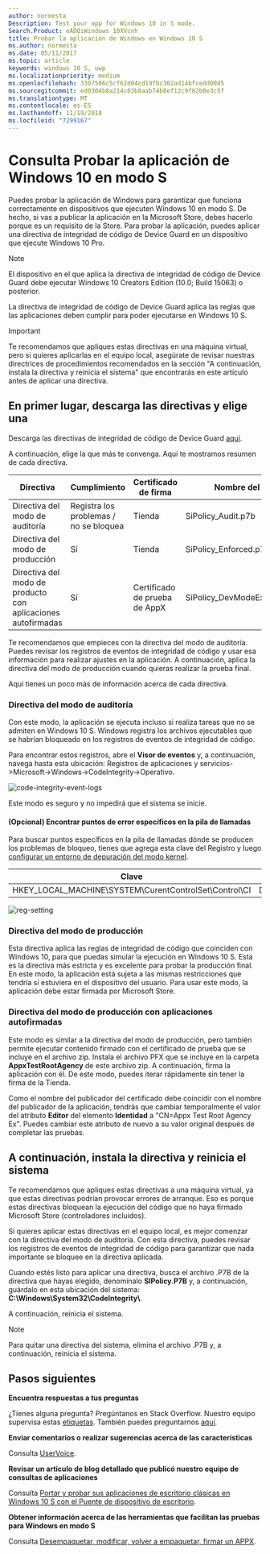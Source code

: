 ```yaml
---
author: normesta
Description: Test your app for Windows 10 in S mode.
Search.Product: eADQiWindows 10XVcnh
title: Probar la aplicación de Windows en Windows 10 S
ms.author: normesta
ms.date: 05/11/2017
ms.topic: article
keywords: windows 10 S, uwp
ms.localizationpriority: medium
ms.openlocfilehash: 3307506c5cf62d04cd19fbc302ad14bfcedd0045
ms.sourcegitcommit: ed0304b8a214c03b8aab74b8ef12c9f82b8e3c5f
ms.translationtype: MT
ms.contentlocale: es-ES
ms.lasthandoff: 11/19/2018
ms.locfileid: "7299167"
---
```

# <a name="test-your-windows-app-for-windows-10-in-s-mode"></a>Consulta Probar la aplicación de Windows 10 en modo S

Puedes probar la aplicación de Windows para garantizar que funciona correctamente en dispositivos que ejecuten Windows 10 en modo S. De hecho, si vas a publicar la aplicación en la Microsoft Store, debes hacerlo porque es un requisito de la Store. Para probar la aplicación, puedes aplicar una directiva de integridad de código de Device Guard en un dispositivo que ejecute Windows 10 Pro.

> [!NOTE]
> El dispositivo en el que aplica la directiva de integridad de código de Device Guard debe ejecutar Windows 10 Creators Edition (10.0; Build 15063) o posterior.

La directiva de integridad de código de Device Guard aplica las reglas que las aplicaciones deben cumplir para poder ejecutarse en Windows 10 S.

> [!IMPORTANT]
>Te recomendamos que apliques estas directivas en una máquina virtual, pero si quieres aplicarlas en el equipo local, asegúrate de revisar nuestras directrices de procedimientos recomendados en la sección "A continuación, instala la directiva y reinicia el sistema" que encontrarás en este artículo antes de aplicar una directiva.

<a id="choose-policy" />

## <a name="first-download-the-policies-and-then-choose-one"></a>En primer lugar, descarga las directivas y elige una

Descarga las directivas de integridad de código de Device Guard [aquí](https://go.microsoft.com/fwlink/?linkid=849018).

A continuación, elige la que más te convenga. Aquí te mostramos resumen de cada directiva.

|Directiva |Cumplimiento |Certificado de firma |Nombre del archivo |
|--|--|--|--|
|Directiva del modo de auditoría |Registra los problemas / no se bloquea |Tienda |SiPolicy_Audit.p7b |
|Directiva del modo de producción |Sí |Tienda |SiPolicy_Enforced.p7b |
|Directiva del modo de producto con aplicaciones autofirmadas |Sí |Certificado de prueba de AppX  |SiPolicy_DevModeEx_Enforced.p7b |

Te recomendamos que empieces con la directiva del modo de auditoría. Puedes revisar los registros de eventos de integridad de código y usar esa información para realizar ajustes en la aplicación. A continuación, aplica la directiva del modo de producción cuando quieras realizar la prueba final.

Aquí tienes un poco más de información acerca de cada directiva.

### <a name="audit-mode-policy"></a>Directiva del modo de auditoría
Con este modo, la aplicación se ejecuta incluso si realiza tareas que no se admiten en Windows 10 S. Windows registra los archivos ejecutables que se habrían bloqueado en los registros de eventos de integridad de código.

Para encontrar estos registros, abre el **Visor de eventos** y, a continuación, navega hasta esta ubicación: Registros de aplicaciones y servicios->Microsoft->Windows->CodeIntegrity->Operativo.

![code-integrity-event-logs](images/desktop-to-uwp/code-integrity-logs.png)

Este modo es seguro y no impedirá que el sistema se inicie.

#### <a name="optional-find-specific-failure-points-in-the-call-stack"></a>(Opcional) Encontrar puntos de error específicos en la pila de llamadas
Para buscar puntos específicos en la pila de llamadas dónde se producen los problemas de bloqueo, tienes que agrega esta clave del Registro y luego [configurar un entorno de depuración del modo kernel](https://docs.microsoft.com/windows-hardware/drivers/debugger/getting-started-with-windbg--kernel-mode-#span-idsetupakernel-modedebuggingspanspan-idsetupakernel-modedebuggingspanspan-idsetupakernel-modedebuggingspanset-up-a-kernel-mode-debugging).

|Clave|Nombre|Tipo|Valor|
|--|---|--|--|
|HKEY_LOCAL_MACHINE\SYSTEM\CurentControlSet\Control\CI| DebugFlags |REG_DWORD | 1 |


![reg-setting](images/desktop-to-uwp/ci-debug-setting.png)

### <a name="production-mode-policy"></a>Directiva del modo de producción
Esta directiva aplica las reglas de integridad de código que coinciden con Windows 10, para que puedas simular la ejecución en Windows 10 S. Esta es la directiva más estricta y es excelente para probar la producción final. En este modo, la aplicación está sujeta a las mismas restricciones que tendría si estuviera en el dispositivo del usuario. Para usar este modo, la aplicación debe estar firmada por Microsoft Store.

### <a name="production-mode-policy-with-self-signed-apps"></a>Directiva del modo de producción con aplicaciones autofirmadas
Este modo es similar a la directiva del modo de producción, pero también permite ejecutar contenido firmado con el certificado de prueba que se incluye en el archivo zip. Instala el archivo PFX que se incluye en la carpeta **AppxTestRootAgency** de este archivo zip. A continuación, firma la aplicación con él. De este modo, puedes iterar rápidamente sin tener la firma de la Tienda.

Como el nombre del publicador del certificado debe coincidir con el nombre del publicador de la aplicación, tendrás que cambiar temporalmente el valor del atributo **Editor** del elemento **Identidad** a "CN=Appx Test Root Agency Ex". Puedes cambiar este atributo de nuevo a su valor original después de completar las pruebas.

## <a name="next-install-the-policy-and-restart-your-system"></a>A continuación, instala la directiva y reinicia el sistema

Te recomendamos que apliques estas directivas a una máquina virtual, ya que estas directivas podrían provocar errores de arranque. Eso es porque estas directivas bloquean la ejecución del código que no haya firmado Microsoft Store (controladores incluidos).

Si quieres aplicar estas directivas en el equipo local, es mejor comenzar con la directiva del modo de auditoría. Con esta directiva, puedes revisar los registros de eventos de integridad de código para garantizar que nada importante se bloquee en la directiva aplicada.

Cuando estés listo para aplicar una directiva, busca el archivo .P7B de la directiva que hayas elegido, denomínalo **SIPolicy.P7B** y, a continuación, guárdalo en esta ubicación del sistema: **C:\Windows\System32\CodeIntegrity\\**.

A continuación, reinicia el sistema.

>[!NOTE]
>Para quitar una directiva del sistema, elimina el archivo .P7B y, a continuación, reinicia el sistema.

## <a name="next-steps"></a>Pasos siguientes

**Encuentra respuestas a tus preguntas**

¿Tienes alguna pregunta? Pregúntanos en Stack Overflow. Nuestro equipo supervisa estas [etiquetas](http://stackoverflow.com/questions/tagged/project-centennial+or+desktop-bridge). También puedes preguntarnos [aquí](https://social.msdn.microsoft.com/Forums/en-US/home?filter=alltypes&sort=relevancedesc&searchTerm=%5BDesktop%20Converter%5D).

**Enviar comentarios o realizar sugerencias acerca de las características**

Consulta [UserVoice](https://wpdev.uservoice.com/forums/110705-universal-windows-platform/category/161895-desktop-bridge-centennial).

**Revisar un artículo de blog detallado que publicó nuestro equipo de consultas de aplicaciones**

Consulta [Portar y probar sus aplicaciones de escritorio clásicas en Windows 10 S con el Puente de dispositivo de escritorio](https://blogs.msdn.microsoft.com/appconsult/2017/06/15/porting-and-testing-your-classic-desktop-applications-on-windows-10-s-with-the-desktop-bridge/).

**Obtener información acerca de las herramientas que facilitan las pruebas para Windows en modo S**

Consulta [Desempaquetar, modificar, volver a empaquetar, firmar un APPX](https://blogs.msdn.microsoft.com/appconsult/2017/08/07/unpack-modify-repack-sign-appx/).
